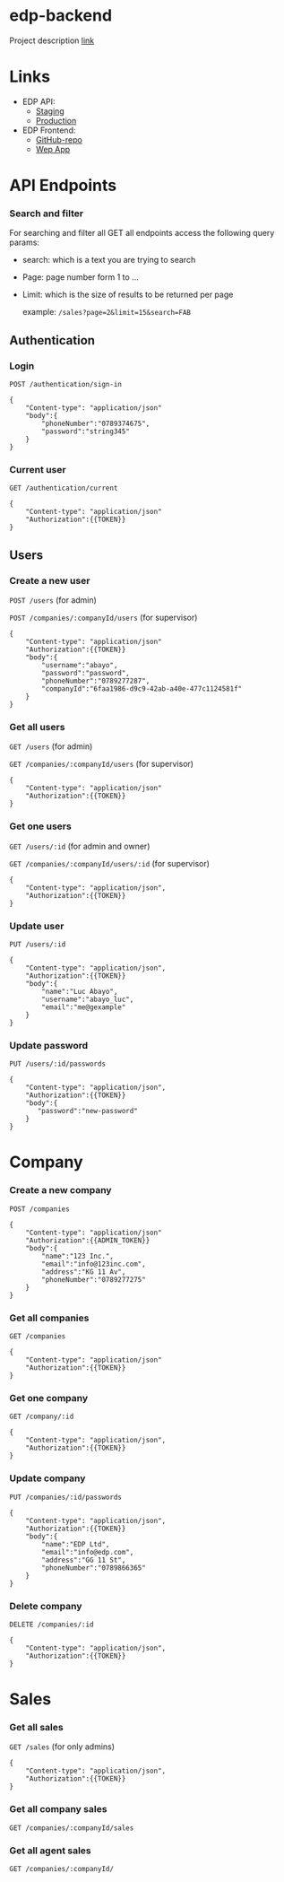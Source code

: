 # edp-backend

Project description [link](https://docs.google.com/document/d/1vHg6q6T6Nu9dptnJ1wEv_xnpK6Cj_QO9nqJz_uKYIPs/edit?usp=sharing)

# Links

- EDP API:
  - [Staging](https://edp-backend-staging.herokuapp.com/api)
  - [Production](#)
- EDP Frontend:
  - [GitHub-repo](https://github.com/NkFab/EPD-Front)
  - [Wep App](#)

# API Endpoints

### Search and filter

For searching and filter all GET all endpoints access the following query params:

- search: which is a text you are trying to search
- Page: page number form 1 to ...
- Limit: which is the size of results to be returned per page

  example: `/sales?page=2&limit=15&search=FAB`

## Authentication

### Login

`POST /authentication/sign-in`

```source-json
{
    "Content-type": "application/json"
    "body":{
        "phoneNumber":"0789374675",
        "password":"string345"
    }
}
```

### Current user

`GET /authentication/current`

```source-json
{
    "Content-type": "application/json"
    "Authorization":{{TOKEN}}
}
```

## Users

### Create a new user

`POST /users` (for admin)

`POST /companies/:companyId/users` (for supervisor)

```source-json
{
    "Content-type": "application/json"
    "Authorization":{{TOKEN}}
    "body":{
        "username":"abayo",
        "password":"password",
        "phoneNumber":"0789277287",
        "companyId":"6faa1986-d9c9-42ab-a40e-477c1124581f"
    }
}
```

### Get all users

`GET /users` (for admin)

`GET /companies/:companyId/users` (for supervisor)

```source-json
{
    "Content-type": "application/json"
    "Authorization":{{TOKEN}}
}
```

### Get one users

`GET /users/:id` (for admin and owner)

`GET /companies/:companyId/users/:id` (for supervisor)

```source-json
{
    "Content-type": "application/json",
    "Authorization":{{TOKEN}}
}
```

### Update user

`PUT /users/:id`

```source-json
{
    "Content-type": "application/json",
    "Authorization":{{TOKEN}}
    "body":{
        "name":"Luc Abayo",
        "username":"abayo_luc",
        "email":"me@gexample"
    }
}
```

### Update password

`PUT /users/:id/passwords`

```source-json
{
    "Content-type": "application/json",
    "Authorization":{{TOKEN}}
    "body":{
       "password":"new-password"
    }
}
```

# Company

### Create a new company

`POST /companies`

```source-json
{
    "Content-type": "application/json"
    "Authorization":{{ADMIN_TOKEN}}
    "body":{
        "name":"123 Inc.",
        "email":"info@123inc.com",
        "address":"KG 11 Av",
        "phoneNumber":"0789277275"
    }
}
```

### Get all companies

`GET /companies`

```source-json
{
    "Content-type": "application/json"
    "Authorization":{{TOKEN}}
}
```

### Get one company

`GET /company/:id`

```source-json
{
    "Content-type": "application/json",
    "Authorization":{{TOKEN}}
}
```

### Update company

`PUT /companies/:id/passwords`

```source-json
{
    "Content-type": "application/json",
    "Authorization":{{TOKEN}}
    "body":{
        "name":"EDP Ltd",
        "email":"info@edp.com",
        "address":"GG 11 St",
        "phoneNumber":"0789866365"
    }
}
```

### Delete company

`DELETE /companies/:id`

```source-json
{
    "Content-type": "application/json",
    "Authorization":{{TOKEN}}
}
```

# Sales

### Get all sales

`GET /sales` (for only admins)

```source-json
{
    "Content-type": "application/json",
    "Authorization":{{TOKEN}}
}
```

### Get all company sales

`GET /companies/:companyId/sales`

### Get all agent sales

`GET /companies/:companyId/`
